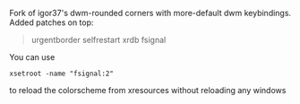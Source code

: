 Fork of igor37's dwm-rounded corners with more-default dwm keybindings. 
Added patches on top:
> urgentborder
> selfrestart
> xrdb
> fsignal


You can use 
```
xsetroot -name "fsignal:2"
```
to reload the colorscheme from xresources without reloading any windows
